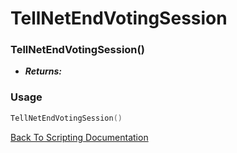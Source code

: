# TellNetEndVotingSession

### TellNetEndVotingSession()
- ***Returns:*** 

### Usage

```Lua
TellNetEndVotingSession()
```


[Back To Scripting Documentation](../README.md)
